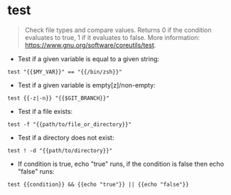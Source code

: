 # test

> Check file types and compare values.
> Returns 0 if the condition evaluates to true, 1 if it evaluates to false.
> More information: <https://www.gnu.org/software/coreutils/test>.

- Test if a given variable is equal to a given string:

`test "{{$MY_VAR}}" == "{{/bin/zsh}}"`

- Test if a given variable is empty[z]/non-empty:

`test {{-z|-n}} "{{$GIT_BRANCH}}"`

- Test if a file exists:

`test -f "{{path/to/file_or_directory}}"`

- Test if a directory does not exist:

`test ! -d "{{path/to/directory}}"`

- If condition is true, echo "true" runs, if the condition is false then echo "false" runs:

`test {{condition}} && {{echo "true"}} || {{echo "false"}}`
